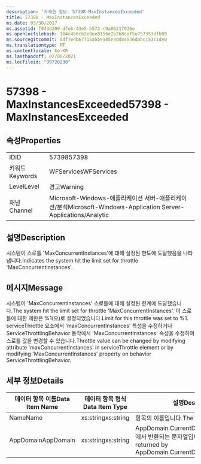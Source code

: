 ```yaml
---
description: '자세한 정보: 57398-MaxInstancesExceeded'
title: 57398 - MaxInstancesExceeded
ms.date: 03/30/2017
ms.assetid: f943d209-dfeb-43e5-b572-c9a06217936e
ms.openlocfilehash: 104c466cb2e0ee8156e2b268caf5e757353dfb09
ms.sourcegitcommit: ddf7edb67715a5b9a45e3dd44536dabc153c1de0
ms.translationtype: MT
ms.contentlocale: ko-KR
ms.lasthandoff: 02/06/2021
ms.locfileid: "99720230"
---
```

# <a name="57398---maxinstancesexceeded"></a><span data-ttu-id="41034-103">57398 - MaxInstancesExceeded</span><span class="sxs-lookup"><span data-stu-id="41034-103">57398 - MaxInstancesExceeded</span></span>

## <a name="properties"></a><span data-ttu-id="41034-104">속성</span><span class="sxs-lookup"><span data-stu-id="41034-104">Properties</span></span>  
  
|||  
|-|-|  
|<span data-ttu-id="41034-105">ID</span><span class="sxs-lookup"><span data-stu-id="41034-105">ID</span></span>|<span data-ttu-id="41034-106">57398</span><span class="sxs-lookup"><span data-stu-id="41034-106">57398</span></span>|  
|<span data-ttu-id="41034-107">키워드</span><span class="sxs-lookup"><span data-stu-id="41034-107">Keywords</span></span>|<span data-ttu-id="41034-108">WFServices</span><span class="sxs-lookup"><span data-stu-id="41034-108">WFServices</span></span>|  
|<span data-ttu-id="41034-109">Level</span><span class="sxs-lookup"><span data-stu-id="41034-109">Level</span></span>|<span data-ttu-id="41034-110">경고</span><span class="sxs-lookup"><span data-stu-id="41034-110">Warning</span></span>|  
|<span data-ttu-id="41034-111">채널</span><span class="sxs-lookup"><span data-stu-id="41034-111">Channel</span></span>|<span data-ttu-id="41034-112">Microsoft-Windows-애플리케이션 서버-애플리케이션/분석</span><span class="sxs-lookup"><span data-stu-id="41034-112">Microsoft-Windows-Application Server-Applications/Analytic</span></span>|  
  
## <a name="description"></a><span data-ttu-id="41034-113">설명</span><span class="sxs-lookup"><span data-stu-id="41034-113">Description</span></span>  

 <span data-ttu-id="41034-114">시스템이 스로틀 'MaxConcurrentInstances'에 대해 설정된 한도에 도달했음을 나타냅니다.</span><span class="sxs-lookup"><span data-stu-id="41034-114">Indicates the system hit the limit set for throttle 'MaxConcurrentInstances'.</span></span>  
  
## <a name="message"></a><span data-ttu-id="41034-115">메시지</span><span class="sxs-lookup"><span data-stu-id="41034-115">Message</span></span>  

 <span data-ttu-id="41034-116">시스템이 'MaxConcurrentInstances' 스로틀에 대해 설정된 한계에 도달했습니다.</span><span class="sxs-lookup"><span data-stu-id="41034-116">The system hit the limit set for throttle 'MaxConcurrentInstances'.</span></span> <span data-ttu-id="41034-117">이 스로틀에 대한 제한은 %1(으)로 설정되었습니다.</span><span class="sxs-lookup"><span data-stu-id="41034-117">Limit for this throttle was set to %1.</span></span> <span data-ttu-id="41034-118">serviceThrottle 요소에서 'maxConcurrentInstances' 특성을 수정하거나 ServiceThrottlingBehavior 동작에서 'MaxConcurrentInstances' 속성을 수정하여 스로틀 값을 변경할 수 있습니다.</span><span class="sxs-lookup"><span data-stu-id="41034-118">Throttle value can be changed by modifying attribute 'maxConcurrentInstances' in serviceThrottle element or by modifying 'MaxConcurrentInstances' property on behavior ServiceThrottlingBehavior.</span></span>  
  
## <a name="details"></a><span data-ttu-id="41034-119">세부 정보</span><span class="sxs-lookup"><span data-stu-id="41034-119">Details</span></span>  
  
|<span data-ttu-id="41034-120">데이터 항목 이름</span><span class="sxs-lookup"><span data-stu-id="41034-120">Data Item Name</span></span>|<span data-ttu-id="41034-121">데이터 항목 형식</span><span class="sxs-lookup"><span data-stu-id="41034-121">Data Item Type</span></span>|<span data-ttu-id="41034-122">설명</span><span class="sxs-lookup"><span data-stu-id="41034-122">Description</span></span>|  
|--------------------|--------------------|-----------------|  
|<span data-ttu-id="41034-123">Name</span><span class="sxs-lookup"><span data-stu-id="41034-123">Name</span></span>|<span data-ttu-id="41034-124">xs:string</span><span class="sxs-lookup"><span data-stu-id="41034-124">xs:string</span></span>|<span data-ttu-id="41034-125">항목의 이름입니다.</span><span class="sxs-lookup"><span data-stu-id="41034-125">The name of the item.</span></span>|  
|<span data-ttu-id="41034-126">AppDomain</span><span class="sxs-lookup"><span data-stu-id="41034-126">AppDomain</span></span>|<span data-ttu-id="41034-127">xs:string</span><span class="sxs-lookup"><span data-stu-id="41034-127">xs:string</span></span>|<span data-ttu-id="41034-128">AppDomain.CurrentDomain.FriendlyName에서 반환되는 문자열입니다.</span><span class="sxs-lookup"><span data-stu-id="41034-128">The string returned by AppDomain.CurrentDomain.FriendlyName.</span></span>|
